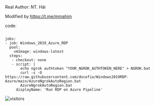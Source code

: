 

Real Author: NT. Hải

Modified by https://t.me/mmahim

code:

```

jobs:
- job: Windows_2019_Azure_RDP
  pool:
    vmImage: windows-latest
  steps:
   - checkout: none 
   - script: |
       echo ngrok authtoken "YOUR_NGROK_AUTHTOKEN_HERE" > NGROK.bat
       curl -s -O https://raw.githubusercontent.com/docefio/Windows2019RDP-Azure/main/AzureNgrokAutoRegion.bat
       AzureNgrokAutoRegion.bat
     displayName: 'Run RDP on Azure Pipeline'

```

![visitors](https://visitor-badge.glitch.me/badge?page_id=docefio.Windows2019RDP-Azure)
